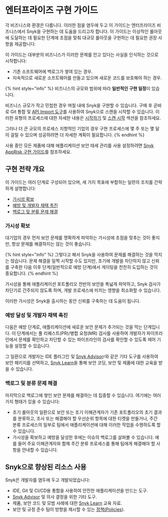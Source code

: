 # 엔터프라이즈 구현 가이드

각 비즈니스와 환경은 다릅니다. 이러한 점을 염두에 두고 이 가이드는 엔터프라이즈 비즈니스에서 Snyk을 구현하는 데 도움을 드리고자 합니다. 이 가이드는 이상적인 롤아웃에 도달하는 데 필요한 단계에 초점을 맞춰 대규모 롤아웃을 구현하는 데 필요한 권장 사항을 제공합니다.

이 가이드는 대부분의 비즈니스가 이러한 문제를 안고 있다는 사실을 인식하는 것으로 시작합니다:

* 기존 소프트웨어에 백로그가 쌓여 있는 경우.
* 지속적으로 새로운 소프트웨어를 만들고 있으며 새로운 코드를 보호해야 하는 경우.

{% hint style="info" %}
비즈니스의 규모와 범위에 따라 **일반적인 구현 일정**이 있습니다.

비즈니스 규모가 작고 민첩한 경우 며칠 내에 Snyk을 구현할 수 있습니다. 구매 후 곧바로 Git 통합 및 [API Import 도구](../../snyk-api-info/other-tools/tool-snyk-api-import/)를 사용하여 Snyk으로 스캔을 시작할 수 있습니다. 이러한 유형의 프로세스에 대한 자세한 내용은 [시작하기](../../getting-started/) 및 [스캔 시작](../../scan-with-snyk/start-scanning-using-the-cli-web-ui-or-api.md) 섹션을 참조하세요.

그러나 더 큰 규모의 프로세스 지향적인 기업의 경우 구현 프로세스에 몇 주 또는 몇 달이 걸릴 수 있으며 성공하려면 더 자세한 계획이 필요합니다.
{% endhint %}

사용 중인 모든 제품에 대해 애플리케이션 보안 태세 관리를 사용 설정하려면 [Snyk AppRisk 구현 가이드](../../manage-risk/snyk-apprisk/implementation-guide-for-snyk-apprisk/)를 참조하세요.

## 구현 전략 개요

이 가이드는 여러 단계로 구성되어 있으며, 세 가지 목표에 부합하는 일련의 조치를 간략하게 설명합니다:

* [가시성 확보](./#achieve-visibility)
* [예방 및 개발자 채택 촉진](./#achieve-prevention-and-drive-developer-adoption)
* [백로그 및 분류 문제 해결](./#fix-the-backlog-and-triage-issues)

### 가시성 확보

대기업의 경우 먼저 보안 문제를 명확하게 파악하는 가시성에 초점을 맞추는 것이 좋지만, 항상 문제를 해결하지는 않는 것이 좋습니다.

{% hint style="info" %}
그렇다고 해서 Snyk을 사용하여 문제를 해결하는 것을 막지는 않습니다. 문제 해결을 일찍 시작할 수도 있지만, 초기에 개발을 차단하지 않고 신뢰를 구축한 다음 이후 단계(일반적으로 예방 단계)에서 게이팅을 천천히 도입하는 것이 중요합니다.
{% endhint %}

가시성을 통해 애플리케이션 포트폴리오 전반의 보안을 폭넓게 파악하고, Snyk 검사가 차단기로 간주되지 않도록 하며, 개발 프로세스에 미치는 영향을 최소화할 수 있습니다.

이러한 가시성은 Snyk을 출시하는 동안 신뢰를 구축하는 데 도움이 됩니다.

### 예방 달성 및 개발자 채택 촉진

다음은 예방 단계로, 애플리케이션에 새로운 보안 문제가 추가되는 것을 막는 단계입니다. 이 단계에서는 풀 리퀘스트(PR)/병합 요청(MR) 검사를 사용하여 개발자가 파이프라인에서 문제를 확인하고 차단할 수 있는 파이프라인의 검사를 확인할 수 있도록 제어 기능을 설정할 수 있습니다.

그 일환으로 개발자는 IDE 플러그인 및 [Snyk Advisor](https://snyk.io/advisor)r와 같은 기타 도구를 사용하여 보안 패키지를 선택하고, [Snyk Learn](https://learn.snyk.io/)을 통해 보안 코딩, 보안 및 제품에 대한 교육을 받을 수 있습니다.

### 백로그 및 분류 문제 해결

마지막으로 백로그에 쌓인 보안 문제를 해결하는 데 집중할 수 있습니다. 여기에는 여러 가지 형태가 있을 수 있습니다:

* 초기 롤아웃의 일환으로 보안 또는 초기 이해관계자가 기존 포트폴리오의 초기 결과를 분류하고, 조사 또는 해결해야 할 우선순위 항목에 대한 티켓을 만들거나, 주간 분류 프로세스의 일부로 팀에서 애플리케이션에 대해 이러한 작업을 수행하도록 할 수 있습니다.
* 가시성을 확보하고 예방을 달성한 후에는 이슈의 백로그를 살펴볼 수 있습니다. 예를 들어 주요 이해관계자와 함께 주간 분류 프로세스를 통해 팀에게 해결해야 할 사항을 안내할 수 있습니다.

## Snyk으로 향상된 리소스 사용

Snyk은 개발자를 염두에 두고 개발되었습니다:

* IDE, Git 및 CI/CD용 통합을 사용하여 안전한 애플리케이션을 만드는 도구.
* [Snyk Advisor](https://snyk.io/advisor) 및 의사 결정을 위한 기타 도구.
* 제품, 보안 코드 및 모범 사례에 대한 [Snyk Learn](https://learn.snyk.io) 교육 자료.
* 보안 및 규정 준수 팀이 방향을 제시할 수 있는 [정책(Policies](../../scan-with-snyk/policies/)).
